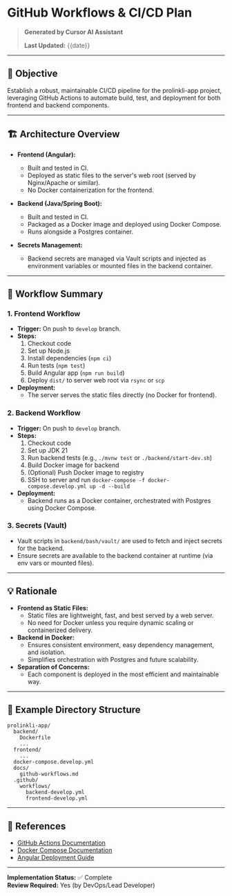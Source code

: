 # GitHub Workflows & CI/CD Plan

> **Generated by Cursor AI Assistant**
> 
> **Last Updated:** {{date}}

---

## 🎯 Objective
Establish a robust, maintainable CI/CD pipeline for the prolinkli-app project, leveraging GitHub Actions to automate build, test, and deployment for both frontend and backend components.

---

## 🏗️ Architecture Overview

- **Frontend (Angular):**
  - Built and tested in CI.
  - Deployed as static files to the server's web root (served by Nginx/Apache or similar).
  - No Docker containerization for the frontend.

- **Backend (Java/Spring Boot):**
  - Built and tested in CI.
  - Packaged as a Docker image and deployed using Docker Compose.
  - Runs alongside a Postgres container.

- **Secrets Management:**
  - Backend secrets are managed via Vault scripts and injected as environment variables or mounted files in the backend container.

---

## 🚦 Workflow Summary

### 1. Frontend Workflow
- **Trigger:** On push to `develop` branch.
- **Steps:**
  1. Checkout code
  2. Set up Node.js
  3. Install dependencies (`npm ci`)
  4. Run tests (`npm test`)
  5. Build Angular app (`npm run build`)
  6. Deploy `dist/` to server web root via `rsync` or `scp`
- **Deployment:**
  - The server serves the static files directly (no Docker for frontend).

### 2. Backend Workflow
- **Trigger:** On push to `develop` branch.
- **Steps:**
  1. Checkout code
  2. Set up JDK 21
  3. Run backend tests (e.g., `./mvnw test` or `./backend/start-dev.sh`)
  4. Build Docker image for backend
  5. (Optional) Push Docker image to registry
  6. SSH to server and run `docker-compose -f docker-compose.develop.yml up -d --build`
- **Deployment:**
  - Backend runs as a Docker container, orchestrated with Postgres using Docker Compose.

### 3. Secrets (Vault)
- Vault scripts in `backend/bash/vault/` are used to fetch and inject secrets for the backend.
- Ensure secrets are available to the backend container at runtime (via env vars or mounted files).

---

## 💡 Rationale
- **Frontend as Static Files:**
  - Static files are lightweight, fast, and best served by a web server.
  - No need for Docker unless you require dynamic scaling or containerized delivery.
- **Backend in Docker:**
  - Ensures consistent environment, easy dependency management, and isolation.
  - Simplifies orchestration with Postgres and future scalability.
- **Separation of Concerns:**
  - Each component is deployed in the most efficient and maintainable way.

---

## 📝 Example Directory Structure

```
prolinkli-app/
  backend/
    Dockerfile
    ...
  frontend/
    ...
  docker-compose.develop.yml
  docs/
    github-workflows.md
  .github/
    workflows/
      backend-develop.yml
      frontend-develop.yml
```

---

## 🔗 References
- [GitHub Actions Documentation](https://docs.github.com/en/actions)
- [Docker Compose Documentation](https://docs.docker.com/compose/)
- [Angular Deployment Guide](https://angular.io/guide/deployment)

---

**Implementation Status:** ✅ Complete  
**Review Required:** Yes (by DevOps/Lead Developer) 